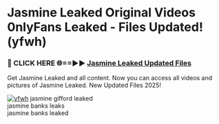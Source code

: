 # Jasmine Leaked Original Videos 0nlyFans Leaked - Files Updated! (yfwh)

<h3>🔴 CLICK HERE 🌐==►► <a href="https://tinyurl.com/ms9xzufz" rel="nofollow">Jasmine Leaked Updated Files</a></h3>

Get Jasmine Leaked and all content. Now you can access all videos and pictures of Jasmine Leaked. New Updated Files 2025!

[![yfwh](https://i.imgur.com/ppqm5kG.gif)](https://tinyurl.com/ms9xzufz)
jasmine gifford leaked<br>
jasmine banks leaks<br>
jasmine banks leaked
